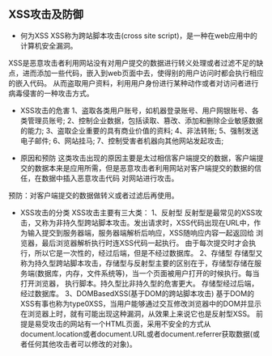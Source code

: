 ## XSS攻击及防御

* 何为XSS
XSS称为跨站脚本攻击(cross site script)，是一种在web应用中的计算机安全漏洞。

XSS是恶意攻击者利用网站没有对用户提交的数据进行转义处理或者过滤不足的缺点，进而添加一些代码，嵌入到web页面中去，使得别的用户访问时都会执行相应的嵌入代码。
从而盗取用户资料，利用用户身份进行某种动作或者对访问者进行病毒侵害的一种攻击方式。

* XSS攻击的危害
1、盗取各类用户账号，如机器登录账号、用户网银账号、各类管理员账号;
2、控制企业数据，包括读取、篡改、添加和删除企业敏感数据的能力;
3、盗取企业重要的具有商业价值的资料;
4、非法转账;
5、强制发送电子邮件;
6、网站挂马;
7、控制受害者机器向其他网站发起攻击;

* 原因和预防
这类攻击出现的原因主要是太过相信客户端提交的数据，客户端提交的数据本来是应用所需，但是恶意攻击者利用网站对客户端提交的数据的信任，在数据中插入恶意攻击代码
对网站进行攻击。

预防：对客户端提交的数据做转义或者过滤后再使用。

* XSS攻击的分类
XSS攻击主要有三大类：
1、反射型
反射型是最常见的XSS攻击，又称为非持久型跨站脚本攻击。发出请求时，XSS代码出现在URL中，作为输入提交到服务器端，服务器端解析后响应，XSS随响应内容一起返回给
浏览器，最后浏览器解析执行时连XSS代码一起执行。
由于每次提交时才会执行，所以它是一次性的，经过后端，但是不经过数据库。
2、存储型
存储型又称为持久型跨站脚本攻击，存储型与反射型主要的区别在于，存储型存储在服务端(数据库，内存，文件系统等)，当一个页面被用户打开的时候执行。每当打开浏览器，
执行脚本。持久型比非持久型的危害更大。
存储型经过后端，经过数据库。
3、DOMBasedXSS(基于DOM的跨站脚本攻击)
基于DOM的XSS有事也称为type0XSS，当用户能够通过交互修改浏览器中的DOM并显示在浏览器上时，就有可能出现这种漏洞，从效果上来说它也是反射型XSS。
前提是易受攻击的网站有一个HTML页面，采用不安全的方式从document.location或者document.URL或者document.referrer获取数据(或者任何其他攻击者可以修改的对象)。


